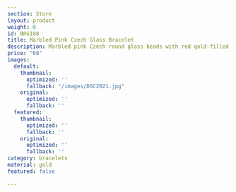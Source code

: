 ```yaml
---
section: Store
layout: product
weight: 0
id: BRG108
title: Marbled Pink Czech Glass Bracelet
description: Marbled pink Czech round glass beads with red gold-filled spacers
price: "68"
images:
  default:
    thumbnail:
      optimized: ''
      fallback: "/images/DSC2021.jpg"
    original:
      optimized: ''
      fallback: ''
  featured:
    thumbnail:
      optimized: ''
      fallback: ''
    original:
      optimized: ''
      fallback: ''
category: bracelets
material: gold
featured: false

---
```

